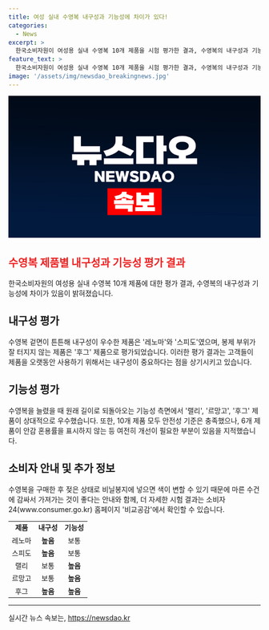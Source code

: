 ```yaml
---
title: 여성 실내 수영복 내구성과 기능성에 차이가 있다!
categories:
  - News
excerpt: >
  한국소비자원이 여성용 실내 수영복 10개 제품을 시험 평가한 결과, 수영복의 내구성과 기능성에 차이가 있음을 확인했습니다. 랠리, 르망고, 후그 제품은 수영복을 늘렸을 때 원래 길이로 되돌아오는 기능성이 우수했고, 레노마, 스피도 제품은 겉면이 튼튼하여 내구성이 좋았습니다. 6개 제품은 안감 혼용률 표시를 하지 않아 개선이 필요하며, 수영복을 젖은 상태로 비닐봉지에 넣으면 색이 변할 수 있어 주의가 필요합니다. 자세한 시험 결과는 소비자24 홈페이지에서 확인할 수 있습니다.
feature_text: >
  한국소비자원이 여성용 실내 수영복 10개 제품을 시험 평가한 결과, 수영복의 내구성과 기능성에 차이가 있음을 확인했습니다. 랠리, 르망고, 후그 제품은 수영복을 늘렸을 때 원래 길이로 되돌아오는 기능성이 우수했고, 레노마, 스피도 제품은 겉면이 튼튼하여 내구성이 좋았습니다. 6개 제품은 안감 혼용률 표시를 하지 않아 개선이 필요하며, 수영복을 젖은 상태로 비닐봉지에 넣으면 색이 변할 수 있어 주의가 필요합니다. 자세한 시험 결과는 소비자24 홈페이지에서 확인할 수 있습니다.
image: '/assets/img/newsdao_breakingnews.jpg'
---
```


<p><img src="/assets/img/newsdao_breakingnews.jpg" alt="pcversion 속보" /></p>

<h2><b><span style="color: #ee2323;">수영복 제품별 내구성과 기능성 평가 결과</span></b></h2>

<p data-ke-size="size16">한국소비자원의 여성용 실내 수영복 10개 제품에 대한 평가 결과, 수영복의 내구성과 기능성에 차이가 있음이 밝혀졌습니다.</p>

<h2><b>내구성 평가</b></h2>

<p data-ke-size="size16">수영복 겉면이 튼튼해 내구성이 우수한 제품은 '레노마'와 '스피도'였으며, 봉제 부위가 잘 터지지 않는 제품은 '후그' 제품으로 평가되었습니다. 이러한 평가 결과는 고객들이 제품을 오랫동안 사용하기 위해서는 내구성이 중요하다는 점을 상기시키고 있습니다.</p>

<h2><b>기능성 평가</b></h2>

<p data-ke-size="size16">수영복을 늘렸을 때 원래 길이로 되돌아오는 기능성 측면에서 '랠리', '르망고', '후그' 제품이 상대적으로 우수했습니다. 또한, 10개 제품 모두 안전성 기준은 충족했으나, 6개 제품이 안감 혼용률을 표시하지 않는 등 여전히 개선이 필요한 부분이 있음을 지적했습니다.</p>

<h2><b>소비자 안내 및 추가 정보</b></h2>

<p data-ke-size="size16">수영복을 구매한 후 젖은 상태로 비닐봉지에 넣으면 색이 변할 수 있기 때문에 마른 수건에 감싸서 가져가는 것이 좋다는 안내와 함께, 더 자세한 시험 결과는 소비자24(www.consumer.go.kr) 홈페이지 '비교공감'에서 확인할 수 있습니다.</p>

<table>
    <tbody>
        <tr>
            <td style="text-align: center; height: 17px;"><b>제품</b></td>
            <td style="text-align: center; height: 17px;"><b>내구성</b></td>
            <td style="text-align: center; height: 17px;"><b>기능성</b></td>
        </tr>
        <tr>
            <td style="text-align: center; height: 17px;">레노마</td>
            <td style="text-align: center; height: 17px;"><b>높음</b></td>
            <td style="text-align: center; height: 17px;">보통</td>
        </tr>
        <tr>
            <td style="text-align: center; height: 17px;">스피도</td>
            <td style="text-align: center; height: 17px;"><b>높음</b></td>
            <td style="text-align: center; height: 17px;">보통</td>
        </tr>
        <tr>
            <td style="text-align: center; height: 17px;">랠리</td>
            <td style="text-align: center; height: 17px;">보통</td>
            <td style="text-align: center; height: 17px;"><b>높음</b></td>
        </tr>
        <tr>
            <td style="text-align: center; height: 17px;">르망고</td>
            <td style="text-align: center; height: 17px;">보통</td>
            <td style="text-align: center; height: 17px;"><b>높음</b></td>
        </tr>
        <tr>
            <td style="text-align: center; height: 17px;">후그</td>
            <td style="text-align: center; height: 17px;"><b>높음</b></td>
            <td style="text-align: center; height: 17px;"><b>높음</b></td>
        </tr>
    </tbody>
</table>

<p><hr></p>
실시간 뉴스 속보는, <a href="https://newsdao.kr" rel="dofollow">https://newsdao.kr</a>


